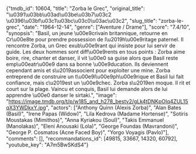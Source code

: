 {"tmdb_id": 10604, "title": "Zorba le Grec", "original_title": "\u0391\u03bb\u03ad\u03be\u03b7\u03c2 \u0396\u03bf\u03c1\u03bc\u03c0\u03ac\u03c2", "slug_title": "zorba-le-grec", "date": "1964-12-14", "genre": ["Aventure / Drame"], "score": "7.4/10", "synopsis": "Basil, un jeune \u00e9crivain britannique, retourne en Cr\u00e8te pour prendre possession de l\u2019h\u00e9ritage paternel. Il rencontre Zorba, un Grec exub\u00e9rant qui insiste pour lui servir de guide. Les deux hommes sont diff\u00e9rents en tous points : Zorba aime boire, rire, chanter et danser, il vit \u00e0 sa guise alors que Basil reste emp\u00eatr\u00e9 dans sa bonne \u00e9ducation. Ils deviennent cependant amis et s\u2019associent pour exploiter une mine. Zorba entreprend de construire un t\u00e9l\u00e9ph\u00e9rique et Basil lui fait confiance, mais c\u2019est un \u00e9chec. Zorba s\u2019en moque. Il rit et court sur la plage. Vaincu et conquis, Basil lui demande alors de lui apprendre \u00e0 danser le sirtaki.", "image": "https://image.tmdb.org/t/p/w185_and_h278_bestv2/gLk4tDNKpOIq4ZUL15qX3YWDkxY.jpg", "actors": ["Anthony Quinn (Alexis Zorba)", "Alan Bates (Basil)", "Irene Papas (Widow)", "Lila Kedrova (Madame Hortense)", "Sotiris Moustakas (Mimithos)", "Anna Kyriakou (Soul)", "Takis Emmanuel (Manolakas)", "Eleni Anousaki (Lola)", "George Foundas (Mavrandoni)", "George P. Cosmatos (Acne Faced Boy)", "Yorgo Voyagis (Pavlo)"], "comments": [], "recommandations_id": [49815, 33667, 14320, 60792], "youtube_key": "A7m5BwSKdS4"}